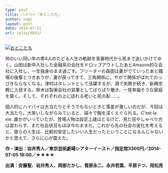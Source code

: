 ```yaml
---
type: post
title: ハイバイ『おとこたち』
author: sugi
layout: post
date: 2014-07-11
url: /play/4843/
---
```

<a href="http://i1.wp.com/asharpminor.com/wp-content/uploads/2014/07/otokotachi.jpg" onclick="_gaq.push(['_trackEvent', 'outbound-article', 'http://asharpminor.com/wp-content/uploads/2014/07/otokotachi.jpg', '']);" ><img src="http://i1.wp.com/asharpminor.com/wp-content/uploads/2014/07/otokotachi.jpg?resize=210%2C300" alt="おとこたち" class="alignleft size-medium wp-image-4844" data-recalc-dims="1" /></a>

仲のいい同い年の男4人のたどる人生の軌跡を青春時代から死まで追いかけてゆく。山田は新卒入社した金融系の会社をドロップアウトしたあとAmazon的な会社に入社し、一生独身のまま過ごす。フリーターの森田は妻がでていったあと職場の後輩とつきあうが、妻が戻ってきて、三角関係に。やがて関係がばれてのっぴきならなくなる。津村はタレントとして活躍するが、酒で失敗が続き、新興宗教に入信する。鈴木は製薬会社の営業としてばりばり働き、一見幸福そうな家庭を築く。そして、それぞれの上に訪れる老いと死の影……。

個人的にハイバイは大当たりとそうでもないときと落差が激しいのだが、今回は大当たり。大笑いしながらみていると、端々で胸を深くえぐられる。C'est la vie. 誰かがいっていたが、登場人物は設定上歳はとるけど、見た目やしゃべり方は変わらず、また社会状況もほぼ今のままだ。これから先の社会の変化を考えると、彼らの人生は、比較的安定したいい人生だったということになるんじゃないかと思えて、さらに心が震えた。

**作・演出：岩井秀人／東京芸術劇場シアターイースト／指定席3300円／2014-07-05 18:00／★★★★**

**出演：安藤聖、岩井秀人、岡部たかし、菅原永二、永井若葉、平原テツ、用松亮**

